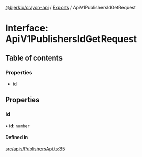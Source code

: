 [@bjerkio/crayon-api](../README.md) / [Exports](../modules.md) / ApiV1PublishersIdGetRequest

# Interface: ApiV1PublishersIdGetRequest

## Table of contents

### Properties

- [id](ApiV1PublishersIdGetRequest.md#id)

## Properties

### id

• **id**: `number`

#### Defined in

[src/apis/PublishersApi.ts:35](https://github.com/bjerkio/crayon-api-js/blob/22cd66d/src/apis/PublishersApi.ts#L35)
